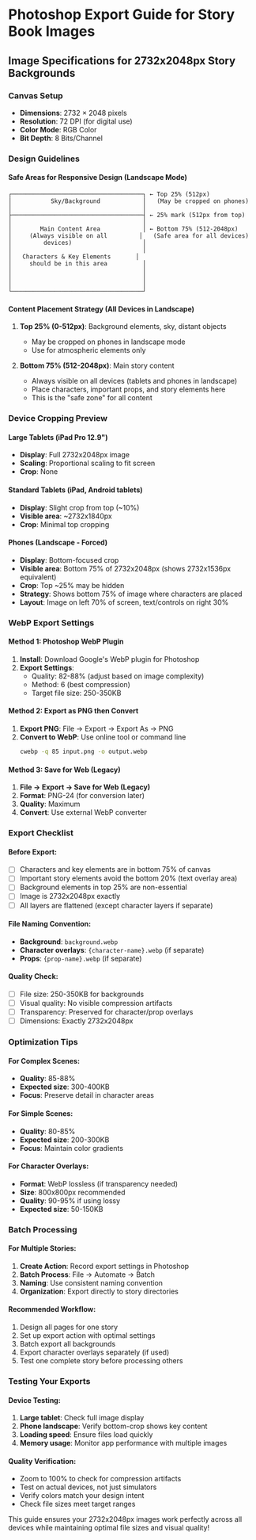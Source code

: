 # Photoshop Export Guide for Story Book Images

## Image Specifications for 2732x2048px Story Backgrounds

###  **Canvas Setup**
- **Dimensions**: 2732 × 2048 pixels
- **Resolution**: 72 DPI (for digital use)
- **Color Mode**: RGB Color
- **Bit Depth**: 8 Bits/Channel

###  **Design Guidelines**

#### Safe Areas for Responsive Design (Landscape Mode)
```
┌─────────────────────────────────────┐ ← Top 25% (512px)
│           Sky/Background            │   (May be cropped on phones)
│                                     │
├─────────────────────────────────────┤ ← 25% mark (512px from top)
│                                     │
│        Main Content Area            │ ← Bottom 75% (512-2048px)
│     (Always visible on all         │   (Safe area for all devices)
│         devices)                    │
│                                     │
│   Characters & Key Elements       │
│     should be in this area          │
│                                     │
│                                     │
│                                     │
└─────────────────────────────────────┘
```

#### Content Placement Strategy (All Devices in Landscape)
1. **Top 25% (0-512px)**: Background elements, sky, distant objects
   - May be cropped on phones in landscape mode
   - Use for atmospheric elements only

2. **Bottom 75% (512-2048px)**: Main story content
   - Always visible on all devices (tablets and phones in landscape)
   - Place characters, important props, and story elements here
   - This is the "safe zone" for all content

###  **Device Cropping Preview**

#### Large Tablets (iPad Pro 12.9")
- **Display**: Full 2732x2048px image
- **Scaling**: Proportional scaling to fit screen
- **Crop**: None

#### Standard Tablets (iPad, Android tablets)
- **Display**: Slight crop from top (~10%)
- **Visible area**: ~2732x1840px
- **Crop**: Minimal top cropping

#### Phones (Landscape - Forced)
- **Display**: Bottom-focused crop
- **Visible area**: Bottom 75% of 2732x2048px (shows 2732x1536px equivalent)
- **Crop**: Top ~25% may be hidden
- **Strategy**: Shows bottom 75% of image where characters are placed
- **Layout**: Image on left 70% of screen, text/controls on right 30%

###  **WebP Export Settings**

#### Method 1: Photoshop WebP Plugin
1. **Install**: Download Google's WebP plugin for Photoshop
2. **Export Settings**:
   - Quality: 82-88% (adjust based on image complexity)
   - Method: 6 (best compression)
   - Target file size: 250-350KB

#### Method 2: Export as PNG then Convert
1. **Export PNG**: File → Export → Export As → PNG
2. **Convert to WebP**: Use online tool or command line
   ```bash
   cwebp -q 85 input.png -o output.webp
   ```

#### Method 3: Save for Web (Legacy)
1. **File → Export → Save for Web (Legacy)**
2. **Format**: PNG-24 (for conversion later)
3. **Quality**: Maximum
4. **Convert**: Use external WebP converter

###  **Export Checklist**

#### Before Export:
- [ ] Characters and key elements are in bottom 75% of canvas
- [ ] Important story elements avoid the bottom 20% (text overlay area)
- [ ] Background elements in top 25% are non-essential
- [ ] Image is 2732x2048px exactly
- [ ] All layers are flattened (except character layers if separate)

#### File Naming Convention:
- **Background**: `background.webp`
- **Character overlays**: `{character-name}.webp` (if separate)
- **Props**: `{prop-name}.webp` (if separate)

#### Quality Check:
- [ ] File size: 250-350KB for backgrounds
- [ ] Visual quality: No visible compression artifacts
- [ ] Transparency: Preserved for character/prop overlays
- [ ] Dimensions: Exactly 2732x2048px

###  **Optimization Tips**

#### For Complex Scenes:
- **Quality**: 85-88%
- **Expected size**: 300-400KB
- **Focus**: Preserve detail in character areas

#### For Simple Scenes:
- **Quality**: 80-85%
- **Expected size**: 200-300KB
- **Focus**: Maintain color gradients

#### For Character Overlays:
- **Format**: WebP lossless (if transparency needed)
- **Size**: 800x800px recommended
- **Quality**: 90-95% if using lossy
- **Expected size**: 50-150KB

###  **Batch Processing**

#### For Multiple Stories:
1. **Create Action**: Record export settings in Photoshop
2. **Batch Process**: File → Automate → Batch
3. **Naming**: Use consistent naming convention
4. **Organization**: Export directly to story directories

#### Recommended Workflow:
1. Design all pages for one story
2. Set up export action with optimal settings
3. Batch export all backgrounds
4. Export character overlays separately (if used)
5. Test one complete story before processing others

###  **Testing Your Exports**

#### Device Testing:
1. **Large tablet**: Check full image display
2. **Phone landscape**: Verify bottom-crop shows key content
3. **Loading speed**: Ensure files load quickly
4. **Memory usage**: Monitor app performance with multiple images

#### Quality Verification:
- Zoom to 100% to check for compression artifacts
- Test on actual devices, not just simulators
- Verify colors match your design intent
- Check file sizes meet target ranges

This guide ensures your 2732x2048px images work perfectly across all devices while maintaining optimal file sizes and visual quality!
